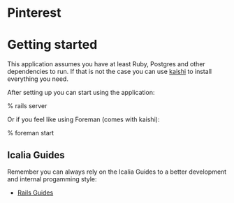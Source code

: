 # Pinterest

# Getting started

This application assumes you have at least Ruby, Postgres and other dependencies to run. 
If that is not the case you can use [kaishi] to install everything you need.

[kaishi]: https://github.com/IcaliaLabs/kaishi

After setting up you can start using the application:

  % rails server

Or if you feel like using Foreman (comes with kaishi):

  % foreman start

## Icalia Guides

Remember you can always rely on the Icalia Guides to a better development and
internal progamming style:

* [Rails Guides](https://github.com/IcaliaLabs/icalia_guides/tree/master/rails)
